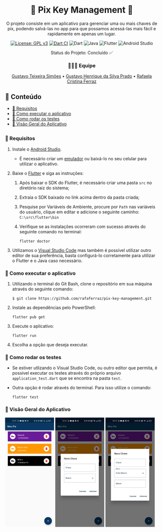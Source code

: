 <h1 align="center">🔑 Pix Key Management 🔑</h1>
<p align="center">O projeto consiste em um aplicativo para gerenciar uma ou mais chaves de pix, podendo salvá-las no app para que possamos acessá-las mais fácil e rapidamente em apenas um lugar.</p>

<div align="center">

[![License: GPL v3](https://img.shields.io/badge/License-GPL%20v3-blue.svg)](https://www.gnu.org/licenses/gpl-3.0)
[![Dart CI](https://github.com/rafaferraz/pix-key-management/actions/workflows/dart.yml/badge.svg)](https://github.com/rafaferraz/pix-key-management/actions/workflows/dart.yml)
![Dart](https://img.shields.io/badge/dart-%230175C2.svg?style=flat&logo=dart&logoColor=white)
![Java](https://img.shields.io/badge/java-%23ED8B00.svg?style=flat&logo=java&logoColor=white)
![Flutter](https://img.shields.io/badge/Flutter-%2302569B.svg?style=flat&logo=Flutter&logoColor=white)
![Android Studio](https://img.shields.io/badge/Android%20Studio-3DDC84.svg?style=flat&logo=android-studio&logoColor=white)

Status do Projeto: Concluído ✅

</div>

<h3 align="center">👩🏻‍💻 Equipe</h2>

<p align="center">
<a href="https://github.com/gustavosimoes">Gustavo Teixeira Simões</a> • <a href="https://github.com/guuhenrique">Gustavo Henrique da Silva Prado</a> • <a href="https://github.com/rafaferraz">Rafaela Cristina Ferraz</a>
</p>

## 📑 Conteúdo
- [🔧 Requisitos](#Requisitos)
- [🧩 Como executar o aplicativo](#Como-executar-o-aplicativo)
- [📀 Como rodar os testes](#Como-rodar-os-testes)
- [📸 Visão Geral do Aplicativo](#Visão-Geral-do-Aplicativo)

##
### 🔧 Requisitos
1. Instale o [Android Studio](https://developer.android.com/studio).
    - É necessário criar um [emulador](https://www.youtube.com/watch?v=xSC8j3gl7xM) ou baixá-lo no seu celular para utilizar o aplicativo.

2. Baixe o [Flutter](https://flutter.dev/docs/get-started/install) e siga as instruções:<br>
    1. Após baixar o SDK do Flutter, é necessário criar uma pasta `src` no diretório raiz do sistema;

    2. Extraia o SDK baixado no link acima dentro da pasta criada;
    
    3. Pesquise por Variáveis de Ambiente, procure por `Path` nas variáveis do usuário, clique em editar e adicione o seguinte caminho:
    `C:\src\flutter\bin`
    
    4. Verifique se as instalações ocorreram com sucesso através do seguinte comando no terminal:
        ```
        flutter doctor
        ```

3. Utilizamos o [Visual Studio Code](https://code.visualstudio.com/) mas também é possível utilizar outro editor de sua preferência, basta configurá-lo corretamente para utilizar o Flutter e o Java caso necessário.
    
### 🧩 Como executar o aplicativo
1. Utilizando o terminal do Git Bash, clone o repositório em sua máquina através do seguinte comando:
    ```
    $ git clone https://github.com/rafaferraz/pix-key-management.git
    ```
2. Instale as dependências pelo PowerShell:
    ```
    flutter pub get
    ```
3. Execute o aplicativo:
    ```
    flutter run
    ```
4. Escolha a opção que deseja executar.

### 📀 Como rodar os testes
- Se estiver utlizando o Visual Studio Code, ou outro editor que permita, é possível executar os testes através do próprio arquivo `application_test.dart` que se encontra na pasta `test`.

- Outra opção é rodar através do terminal. Para isso utilize o comando:
    ```
    flutter test
    ```

### 📸 Visão Geral do Aplicativo

<img width="32%" height="32%" src="images/Image1.jpg?raw=true"> 
<img width="32%" height="32%" src="images/Image2.jpg?raw=true"> 
<img width="32%" height="32%" src="images/Image3.jpg?raw=true"> 
